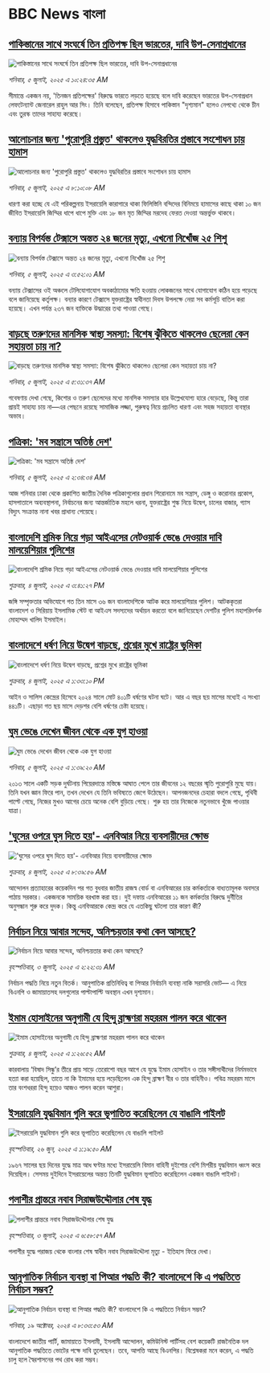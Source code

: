 # BBC News বাংলা## [পাকিস্তানের সাথে সংঘর্ষে তিন প্রতিপক্ষ ছিল ভারতের, দাবি উপ-সেনাপ্রধানের](https://www.bbc.com/bengali/articles/c4gdjgee463o?at_campaign=githubrss)![পাকিস্তানের সাথে সংঘর্ষে তিন প্রতিপক্ষ ছিল ভারতের, দাবি উপ-সেনাপ্রধানের](https://ichef.bbci.co.uk/ace/ws/240/cpsprodpb/a7bb/live/fdd86740-597c-11f0-960d-e9f1088a89fe.jpg)_শনিবার, ৫ জুলাই, ২০২৫ এ ১০:২৪:৩৫ AM_সীমান্তে একজন নয়, 'তিনজন প্রতিপক্ষের' বিরুদ্ধে ভারতে  লড়তে হয়েছে বলে দাবি করেছেন ভারতের উপ-সেনাপ্রধান লেফটেন্যান্ট জেনারেল রাহুল আর সিং। তিনি বলেছেন, প্রতিপক্ষ হিসাবে পাকিস্তান "দৃশ্যমান" হলেও নেপথ্যে থেকে চীন এবং তুরস্ক তাদের সাহায্য করেছে।## [আলোচনার জন্য 'পুরোপুরি প্রস্তুত' থাকলেও যুদ্ধবিরতির প্রস্তাবে সংশোধন চায় হামাস](https://www.bbc.com/bengali/articles/c2ezj8pnm47o?at_campaign=githubrss)![আলোচনার জন্য 'পুরোপুরি প্রস্তুত' থাকলেও যুদ্ধবিরতির প্রস্তাবে সংশোধন চায় হামাস](https://ichef.bbci.co.uk/ace/ws/240/cpsprodpb/cfd3/live/b5682a70-596f-11f0-9074-8989d8c97d87.jpg)_শনিবার, ৫ জুলাই, ২০২৫ এ ৮:১০:০৮ AM_ধারণা করা হচ্ছে যে এই পরিকল্পনায় ইসরায়েলি কারাগারে থাকা ফিলিস্তিনি বন্দিদের বিনিময়ে হামাসের কাছে থাকা ১০ জন জীবিত ইসরায়েলি জিম্মির ধাপে ধাপে মুক্তি এবং ১৮ জন মৃত জিম্মির মরদেহ ফেরত দেওয়া অন্তর্ভুক্ত থাকবে।## [বন্যায় বিপর্যস্ত টেক্সাসে অন্তত ২৪ জনের মৃত্যু, এখনো নিখোঁজ ২৫ শিশু](https://www.bbc.com/bengali/articles/cx207z3zykzo?at_campaign=githubrss)![বন্যায় বিপর্যস্ত টেক্সাসে অন্তত ২৪ জনের মৃত্যু, এখনো নিখোঁজ ২৫ শিশু](https://ichef.bbci.co.uk/ace/ws/240/cpsprodpb/e4fe/live/eb807c40-594f-11f0-960d-e9f1088a89fe.jpg)_শনিবার, ৫ জুলাই, ২০২৫ এ ৩:৫২:০১ AM_বন্যায় টেক্সাসের ওই অঞ্চলে টেলিযোগাযোগ অবকাঠামোর ক্ষতি হওয়ায় লোকজনের সাথে যোগাযোগ কঠিন হয়ে পড়েছে বলে জানিয়েছে কর্তৃপক্ষ। বন্যার কারণে টেক্সাসে যুক্তরাষ্ট্রের স্বাধীনতা দিবস উপলক্ষে নেয়া সব কর্মসূচি বাতিল করা হয়েছে। এখন পর্যন্ত ২৩৭ জন ব্যক্তিকে উদ্ধারের তথ্য পাওয়া গেছে।## [বাড়ছে তরুণদের মানসিক স্বাস্থ্য সমস্যা: বিশেষ ঝুঁকিতে থাকলেও ছেলেরা কেন সহায়তা চায় না?](https://www.bbc.com/bengali/articles/cq53w32qnj1o?at_campaign=githubrss)![বাড়ছে তরুণদের মানসিক স্বাস্থ্য সমস্যা: বিশেষ ঝুঁকিতে থাকলেও ছেলেরা কেন সহায়তা চায় না?](https://ichef.bbci.co.uk/ace/ws/240/cpsprodpb/a182/live/d7e26ca0-5343-11f0-8ce0-e163ca65b455.jpg)_শনিবার, ৫ জুলাই, ২০২৫ এ ৫:৩১:৩৭ AM_গবেষণায় দেখা গেছে, কিশোর ও তরুণ ছেলেদের মধ্যে মানসিক সমস্যার হার উল্লেখযোগ্য হারে বেড়েছে, কিন্তু তারা প্রায়ই সাহায্য চায় না—এর পেছনে রয়েছে সামাজিক লজ্জা, পুরুষত্ব নিয়ে প্রচলিত ধারণা এবং সহজ সহায়তা ব্যবস্থার অভাব।## [পত্রিকা: 'মব সন্ত্রাসে অতিষ্ঠ দেশ'](https://www.bbc.com/bengali/articles/c86g4njdddzo?at_campaign=githubrss)![পত্রিকা: 'মব সন্ত্রাসে অতিষ্ঠ দেশ'](https://ichef.bbci.co.uk/ace/ws/240/cpsprodpb/0b92/live/216dd990-5948-11f0-af98-4bc7a745006f.jpg)_শনিবার, ৫ জুলাই, ২০২৫ এ ২:৩৪:৩৪ AM_আজ শনিবার ঢাকা থেকে প্রকাশিত জাতীয় দৈনিক পত্রিকাগুলোর প্রধান শিরোনামে মব সন্ত্রাস, ডেঙ্গু ও করোনার প্রকোপ, হাসপাতালে অব্যবস্থাপনা, নির্বাচনের জন্য আন্তর্জাতিক মহলে ধরনা, যুক্তরাষ্ট্রের শুল্ক নিয়ে উদ্বেগ, চালের বাজার, গ্যাস বিদ্যুৎ সংক্রান্ত নানা খবর প্রাধান্য পেয়েছে।## [বাংলাদেশি শ্রমিক নিয়ে গড়া আইএসের নেটওয়ার্ক ভেঙে দেওয়ার দাবি মালয়েশিয়ার পুলিশের ](https://www.bbc.com/bengali/articles/cn41ldd4y1mo?at_campaign=githubrss)![বাংলাদেশি শ্রমিক নিয়ে গড়া আইএসের নেটওয়ার্ক ভেঙে দেওয়ার দাবি মালয়েশিয়ার পুলিশের ](https://ichef.bbci.co.uk/ace/ws/240/cpsprodpb/81c5/live/3eff84d0-58ea-11f0-b5c5-012c5796682d.jpg)_শুক্রবার, ৪ জুলাই, ২০২৫ এ ৩:৪১:২৭ PM_জঙ্গি সম্পৃক্ততার অভিযোগে গত তিন মাসে ৩৬ জন বাংলাদেশিকে আটক করে মালয়েশিয়ার পুলিশ। আটককৃতরা বাংলাদেশ ও সিরিয়ায় ইসলামিক স্টেট বা আইএস সদস্যদের অর্থায়ন করতো বলে জানিয়েছেন দেশটির পুলিশ মহাপরিদর্শক মোহাম্মদ খালিদ ইসমাইল।## [বাংলাদেশে ধর্ষণ নিয়ে উদ্বেগ বাড়ছে, প্রশ্নের মুখে রাষ্ট্রের ভূমিকা ](https://www.bbc.com/bengali/articles/cvg6n57x5zxo?at_campaign=githubrss)![বাংলাদেশে ধর্ষণ নিয়ে উদ্বেগ বাড়ছে, প্রশ্নের মুখে রাষ্ট্রের ভূমিকা ](https://ichef.bbci.co.uk/ace/ws/240/cpsprodpb/ed08/live/ad710b30-58bf-11f0-b5c5-012c5796682d.jpg)_শুক্রবার, ৪ জুলাই, ২০২৫ এ ১:৩৩:১০ PM_আইন ও সালিস কেন্দ্রের হিসেবে ২০২৪ সালে মোট ৪০১টি ধর্ষণের ঘটনা ঘটে। আর এ বছর ছয় মাসের মধ্যেই এ সংখ্যা ৪৪১টি। এছাড়া গত ছয় মাসে দেড়শর বেশি ধর্ষণের চেষ্টা হয়েছে।## [ঘুম ভেঙে দেখেন জীবন থেকে এক যুগ হাওয়া](https://www.bbc.com/bengali/articles/ckg6ql355vdo?at_campaign=githubrss)![ঘুম ভেঙে দেখেন জীবন থেকে এক যুগ হাওয়া](https://ichef.bbci.co.uk/ace/ws/240/cpsprodpb/aaff/live/bdb31e10-58b6-11f0-b5c5-012c5796682d.jpg)_শনিবার, ৫ জুলাই, ২০২৫ এ ১:৩৯:২০ AM_২০১৩ সালে একটি সড়ক দুর্ঘটনায় পিয়েরদান্তে মস্তিষ্কে আঘাত পেলে তার জীবনের ১২ বছরের স্মৃতি পুরোপুরি মুছে যায়। তিনি যখন জ্ঞান ফিরে পান, তখন দেখেন যে তিনি ভবিষ্যতে জেগে উঠেছেন। আপনজনদের চেহারা বদলে গেছে, পৃথিবী পাল্টে গেছে, নিজের মুখও আগের চেয়ে অনেক বেশি বুড়িয়ে গেছে। শুরু হয় তার নিজেকে নতুনভাবে খুঁজে পাওয়ার যাত্রা।## ['ঘুসের ওপরে ঘুস দিতে হয়'- এনবিআর নিয়ে ব্যবসায়ীদের ক্ষোভ](https://www.bbc.com/bengali/articles/c939d33l40eo?at_campaign=githubrss)!['ঘুসের ওপরে ঘুস দিতে হয়'- এনবিআর নিয়ে ব্যবসায়ীদের ক্ষোভ](https://ichef.bbci.co.uk/ace/ws/240/cpsprodpb/fe84/live/e7362540-5887-11f0-a8f5-536ae1a0734c.jpg)_শুক্রবার, ৪ জুলাই, ২০২৫ এ ৮:৩৯:৫৬ AM_আন্দোলন প্রত্যাহারের কয়েকদিন পর গত বুধবার জাতীয় রাজস্ব বোর্ড বা এনবিআরের চার কর্মকর্তাকে বাধ্যতামূলক অবসরে পাঠায় সরকার। একজনকে সাময়িক বরখাস্ত করা হয়। দুই দফায় এনবিআরের ১১ জন কর্মকর্তার বিরুদ্ধে দুর্নীতির অনুসন্ধান শুরু করে দুদক। কিন্তু এনবিআরকে কেন্দ্র করে যে এতকিছু ঘটলো তার কারণ কী?## [নির্বাচন নিয়ে আবার সন্দেহ, অনিশ্চয়তার কথা কেন আসছে?](https://www.bbc.com/bengali/articles/cx203p1pvd2o?at_campaign=githubrss)![নির্বাচন নিয়ে আবার সন্দেহ, অনিশ্চয়তার কথা কেন আসছে?](https://ichef.bbci.co.uk/ace/ws/240/cpsprodpb/a114/live/c104e500-57a1-11f0-9074-8989d8c97d87.jpg)_বৃহস্পতিবার, ৩ জুলাই, ২০২৫ এ ২:২২:৩১ AM_নির্বাচন পদ্ধতি নিয়ে নতুন বিতর্ক। আনুপাতিক প্রতিনিধিত্ব বা পিআর নির্বাচনি ব্যবস্থা নাকি সরাসরি ভোট–– এ নিয়ে  বিএনপি ও জামায়াতসহ দলগুলোর পাল্টাপাল্টি অবস্থান এখন দৃশ্যমান।## [ইমাম হোসাইনের অনুগামী যে হিন্দু ব্রাহ্মণরা মহররম পালন করে থাকেন](https://www.bbc.com/bengali/articles/cn0z2nn003go?at_campaign=githubrss)![ইমাম হোসাইনের অনুগামী যে হিন্দু ব্রাহ্মণরা মহররম পালন করে থাকেন](https://ichef.bbci.co.uk/ace/ws/240/cpsprodpb/3ba6/live/099f23f0-57ef-11f0-960d-e9f1088a89fe.jpg)_শুক্রবার, ৪ জুলাই, ২০২৫ এ ১:২৬:৫২ AM_কারবালায় ‘বিষাদ সিন্ধু’র তীরে প্রায় সাড়ে তেরোশো বছর আগে যে যুদ্ধে ইমাম হোসাইন ও তার সঙ্গীসাথীদের নির্মমভাবে হত্যা করা হয়েছিল, তাতে না কি ইমামের হয়ে লড়েছিলেন এক হিন্দু ব্রাহ্মণ বীর ও তার বাহিনীও। পবিত্র মহররম মাসে তার বংশধররা হিন্দু হয়েও আজও পালন করেন আশুরা।## [ইসরায়েলি যুদ্ধবিমান গুলি করে ভূপাতিত করেছিলেন যে বাঙালি পাইলট](https://www.bbc.com/bengali/articles/cx2vgyzvjzlo?at_campaign=githubrss)![ইসরায়েলি যুদ্ধবিমান গুলি করে ভূপাতিত করেছিলেন যে বাঙালি পাইলট](https://ichef.bbci.co.uk/ace/ws/240/cpsprodpb/8474/live/82f77130-51aa-11f0-8485-7bd50fa63665.jpg)_বৃহস্পতিবার, ২৬ জুন, ২০২৫ এ ১:১৯:৫০ AM_১৯৬৭ সালের ছয় দিনের যুদ্ধে মাত্র আধ ঘণ্টার মধ্যে ইসরায়েলি বিমান বাহিনী দুইশোর বেশি মিশরীয় যুদ্ধবিমান ধ্বংস করে দিয়েছিল। সেসময় দুইদিনে ইসরায়েলের অন্তত তিনটি যুদ্ধবিমান ভূপাতিত করেছিলেন একজন বাঙালি পাইলট।## [পলাশীর প্রান্তরে  নবাব সিরাজউদ্দৌলার শেষ যুদ্ধ](https://www.bbc.com/bengali/articles/c24vzv0mpypo?at_campaign=githubrss)![পলাশীর প্রান্তরে  নবাব সিরাজউদ্দৌলার শেষ যুদ্ধ](https://ichef.bbci.co.uk/ace/ws/240/cpsprodpb/fbee/live/deeb8c10-5759-11f0-960d-e9f1088a89fe.jpg)_বৃহস্পতিবার, ৩ জুলাই, ২০২৫ এ ৬:৫৮:৫৭ AM_পলাশীর যুদ্ধে পরাজয় থেকে বাংলার শেষ স্বাধীন নবাব সিরাজউদ্দৌলা মৃত্যু - ইতিহাস ফিরে দেখা।## [আনুপাতিক নির্বাচন ব্যবস্থা বা পিআর পদ্ধতি কী? বাংলাদেশে কি এ পদ্ধতিতে নির্বাচন সম্ভব?](https://www.bbc.com/bengali/articles/c78d090ezdpo?at_campaign=githubrss)![আনুপাতিক নির্বাচন ব্যবস্থা বা পিআর পদ্ধতি কী? বাংলাদেশে কি এ পদ্ধতিতে নির্বাচন সম্ভব?](https://ichef.bbci.co.uk/ace/ws/240/cpsprodpb/5da0/live/2da73d40-8bae-11ef-b6b0-c9af5f7f16e4.jpg)_শনিবার, ১৯ অক্টোবর, ২০২৪ এ ৮:৩৩:৫৩ AM_বাংলাদেশে জাতীয় পার্টি, জামায়াতে ইসলামী, ইসলামী আন্দোলন, কমিউনিস্ট পার্টিসহ বেশ কয়েকটি রাজনৈতিক দল আনুপাতিক পদ্ধতিতে ভোটের পক্ষে দাবি তুলেছেন। তবে, আপত্তি আছে বিএনপির। বিশ্লেষকরা মনে করেন, এ পদ্ধতি চালু হলে স্বৈরশাসনের পথ রোধ করা সম্ভব।